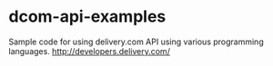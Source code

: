 dcom-api-examples
=================

Sample code for using delivery.com API using various programming languages.  http://developers.delivery.com/
